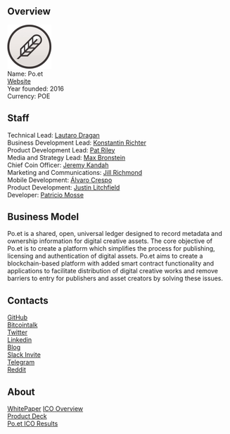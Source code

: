 ## Overview
![ logo](../projects/logo/poet.png)  
Name: Po.et    
[Website](https://po.et/)  
Year founded: 2016    
Currency: POE    
## Staff
Technical Lead: [Lautaro Dragan](../people/lautaro_dragan.md)  
Business Development Lead: [Konstantin Richter](../people/konstantin_richter.md)  
Product Development Lead: [Pat Riley](../people/pat_riley.md)  
Media and Strategy Lead: [Max Bronstein](../people/max_bronstein.md)  
Chief Coin Officer: [Jeremy Kandah](../people/jeremy_kandah.md)  
Marketing and Communications: [Jill Richmond](../people/jill_richmond.md)  
Mobile Development: [Álvaro Crespo](../people/alvaro_crespo.md)  
Product Development: [Justin Litchfield](../people/justin_litchfield.md)  
Developer: [Patricio Mosse](../people/patricio_mosse.md)  
## Business Model
Po.et is a shared, open, universal ledger designed to record metadata and ownership information for digital creative assets.
The core objective of Po.et is to create a platform which simplifies the process for publishing, licensing and authentication of digital assets.
Po.et aims to create a blockchain-based platform with added smart contract functionality and applications to facilitate distribution of digital creative works and remove barriers to entry for publishers and asset creators by solving these issues.
## Contacts
[GitHub](https://github.com/poetapp)  
[Bitcointalk](https://bitcointalk.org/index.php?topic=2027214.0)    
[Twitter](https://twitter.com/_poetproject)  
[Linkedin](https://www.linkedin.com/company-beta/18104311/)     
[Blog](https://blog.po.et/)    
[Slack Invite](https://poet-slack.herokuapp.com/)  
[Telegram](https://t.me/joinchat/GKMQ1kOQSdXVZpN1Rygcdw)  
[Reddit](https://www.reddit.com/r/poetproject/)  
## About
[WhitePaper](https://po.et/whitepaper.pdf) 
[ICO Overview](https://www.dropbox.com/s/prp147uqywcl10r/Poet_Token_Info.pdf?dl=0)  
[Product Deck](https://www.dropbox.com/s/o44thlun3xtx870/PoetDeck-English.pdf?dl=0)  
[Po.et ICO Results](https://blog.po.et/the-po-et-token-sale-by-the-numbers-4bbc75bb1be3)
